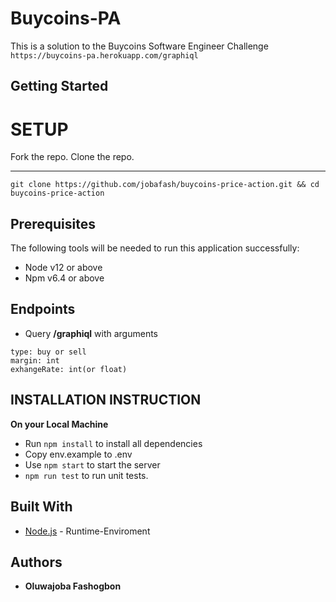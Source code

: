 # Buycoins-PA

This is a solution to the Buycoins Software Engineer Challenge
`https://buycoins-pa.herokuapp.com/graphiql`

## Getting Started

# SETUP

Fork the repo.
Clone the repo.

---

`git clone https://github.com/jobafash/buycoins-price-action.git && cd buycoins-price-action`

## Prerequisites

The following tools will be needed to run this application successfully:

- Node v12 or above
- Npm v6.4 or above

## Endpoints

- Query **/graphiql** with arguments

```
type: buy or sell
margin: int
exhangeRate: int(or float)
```

## INSTALLATION INSTRUCTION

**On your Local Machine**

- Run `npm install` to install all dependencies
- Copy env.example to .env
- Use `npm start` to start the server
- `npm run test` to run unit tests.

## Built With

- [Node.js](http://www.nodejs.org/) - Runtime-Enviroment

## Authors

- **Oluwajoba Fashogbon**
